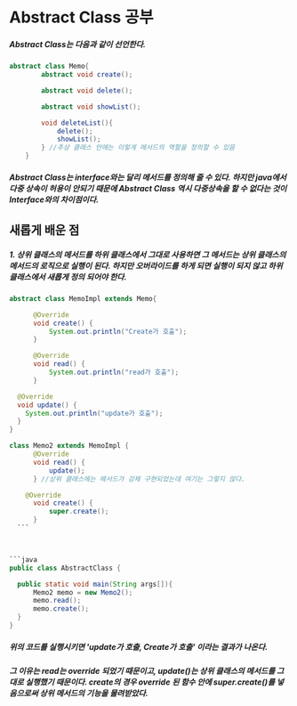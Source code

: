 # Abstract Class 공부

##### Abstract Class는 다음과 같이 선언한다.
```java
abstract class Memo{
		abstract void create();

		abstract void delete();

		abstract void showList();

		void deleteList(){
			delete();
			showList();
		} //추상 클래스 안에는 이렇게 메서드의 역할을 정의할 수 있음
	}
  ```
  ##### Abstract Class는 interface와는 달리 메서드를 정의해 줄 수 있다. 하지만 java에서 다중 상속이 허용이 안되기 때문에 Abstract Class 역시 다중상속을 할 수 없다는 것이 Interface와의 차이점이다.

  ## 새롭게 배운 점

  ##### 1. 상위 클래스의 메서드를 하위 클래스에서 그대로 사용하면 그 메서드는 상위 클래스의 메서드의 로직으로 실행이 된다. 하지만 오버라이드를 하게 되면 실행이 되지 않고 하위 클래스에서 새롭게 정의 되어야 한다.

  ```java
  abstract class MemoImpl extends Memo{

		@Override
		void create() {
			System.out.println("Create가 호출");
		}

		@Override
		void read() {
			System.out.println("read가 호출");
		}

    @Override
    void update() {
      System.out.println("update가 호출");
    }
  }
  ```
  ```java
  class Memo2 extends MemoImpl {
  		@Override
  		void read() {
  			update();
  		} //상위 클래스에는 메서드가 강제 구현되었는데 여기는 그렇지 않다.  

      @Override
  		void create() {
  			super.create();
  		}
    ```



```java
public class AbstractClass {

	public static void main(String args[]){				
		Memo2 memo = new Memo2();		
		memo.read();
		memo.create();		
	}
}
```
##### 위의 코드를 실행시키면 'update가 호출, Create가 호출' 이라는 결과가 나온다.
##### 그 이유는 read는 override 되었기 때문이고, update()는 상위 클래스의 메서드를 그대로 실행했기 때문이다. create의 경우 override 된 함수 안에 super.create()를 넣음으로써 상위 메서드의 기능을 물려받았다.
